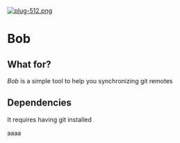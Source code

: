 [![plug-512.png](https://s29.postimg.org/3wgrrlhzr/plug_512.png)](https://postimg.org/image/isfaz6teb/)

# Bob

## What for?

*Bob* is a simple tool to help you synchronizing git remotes

## Dependencies

It requires having git installed

aaaa
